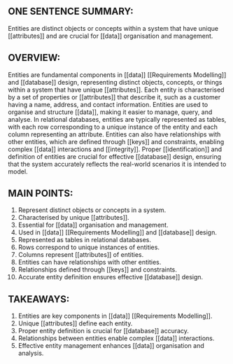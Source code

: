 ## ONE SENTENCE SUMMARY:
Entities are distinct objects or concepts within a system that have unique [[attributes]] and are crucial for [[data]] organisation and management.

## OVERVIEW:
Entities are fundamental components in [[data]] [[Requirements Modelling]] and [[database]] design, representing distinct objects, concepts, or things within a system that have unique [[attributes]]. Each entity is characterised by a set of properties or [[attributes]] that describe it, such as a customer having a name, address, and contact information. Entities are used to organise and structure [[data]], making it easier to manage, query, and analyse. In relational databases, entities are typically represented as tables, with each row corresponding to a unique instance of the entity and each column representing an attribute. Entities can also have relationships with other entities, which are defined through [[keys]] and constraints, enabling complex [[data]] interactions and [[integrity]]. Proper [[identification]] and definition of entities are crucial for effective [[database]] design, ensuring that the system accurately reflects the real-world scenarios it is intended to model.

## MAIN POINTS:
1. Represent distinct objects or concepts in a system.
2. Characterised by unique [[attributes]].
3. Essential for [[data]] organisation and management.
4. Used in [[data]] [[Requirements Modelling]] and [[database]] design.
5. Represented as tables in relational databases.
6. Rows correspond to unique instances of entities.
7. Columns represent [[attributes]] of entities.
8. Entities can have relationships with other entities.
9. Relationships defined through [[keys]] and constraints.
10. Accurate entity definition ensures effective [[database]] design.

## TAKEAWAYS:
1. Entities are key components in [[data]] [[Requirements Modelling]].
2. Unique [[attributes]] define each entity.
3. Proper entity definition is crucial for [[database]] accuracy.
4. Relationships between entities enable complex [[data]] interactions.
5. Effective entity management enhances [[data]] organisation and analysis.